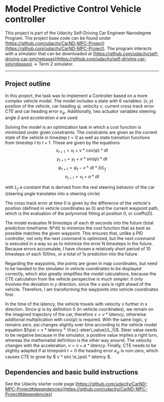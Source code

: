# Model Predictive Control Vehicle controller 
This project is part of the Udacity Self-Driving Car Engineer Nanodegree Program. The project base code can be found under [https://github.com/udacity/CarND-MPC-Project](https://github.com/udacity/CarND-MPC-Project). The program interacts with a simulator that can be downloaded at [https://github.com/udacity/self-driving-car-sim/releases](https://github.com/udacity/self-driving-car-sim/releases) -> Term 2 simulator.

---

## Project outline
In this project, the task was to implement a Controller based on a more complex vehicle model. The model includes a state with 6 variables: $(x,y)$ position of the vehicle, car heading $\psi$, velocity $v$, current cross track error $CTE$ and car heading error $e_{\psi}$. Additionally, two actuator variables steering angle $\delta$ and acceleration $a$ are used.

Solving the model is an optimization task in which a cost function is minimized under given constraints. The constraints are given as the current state of the vehicle in timestep $t=0$ as well as state transition functions from timestep $t$ to $t+1$. These are given by the equations
$$ x_{t+1} = x_t + v * cos(\psi) * dt $$
$$ y_{t+1} = y_t + v * sin(\psi) * dt $$
$$ \psi_{t+1} = \psi_t - v * dt * \delta / L_f $$
$$ v_{t+1} = v_t + a * dt $$

with $L_f$ a constant that is derived from the real steering behavior of the car (steering angle translates into a steering circle)


The cross track error at time 0 is given by the difference of the vehicle's position (defined in vehicle coordinates as 0) and the current waypoint path, which is the evaluation of the polynomial fitting at position 0, or coeffs[0]. 

The model evaluates N timesteps of each dt seconds into the future (total prediction timeframe: N*dt) to minimize the cost function that as best as possible matches the given waypoint. This ensures that, unlike a PID controller, not only the next command is optimized, but the next command is executed in a way so as to minimize the error N timesteps in the future. Because errors accumulate, I have chosen a relatively short period of 10 timesteps of each 100ms, or a total of 1s prediction into the future.

Regarding the waypoints, the points are given in map coordinates, but need to be handed to the simulator in vehicle coordinates to be displayed correctly, which also greatly simplifies the model calculations, because the CTE calculation from the vehicle perspective is much simpler: it only involves the deviation in $y$ direction, since the $x$ axis is right ahead of the vehicle. Therefore, I am transforming the waypoints into vehicle coordinates first.

In the time of the latency, the vehicle travels with velocity v further in x direction. Since $\psi$ is by definition $0$ (in vehicle coordinates), we remain on the imagined trajectory of the car, therefore $x = v * latency$, otherwise additional multiplication with $cos(\psi)$ is required. With the same logic, y remains zero. psi changes slightly over time according to the vehicle model equation $(\psi = v * latency * \frac{-steer\_value}{L_f}$. Steer value needs to be negative because in the simulator, a positive value implies a right turn, whereas the mathematial definition is the other way around. The velocity changes with the acceleration, $v = v + a * latency$. Finally, CTE needs to be slightly adapted if at timepoint $t=0$ the heading error $e_\psi$ is non-zero, which causes CTE to grow by $ v * sin( \e_\psi) * latency $.


## Dependencies and basic build instructions

See the Udacity starter code page [https://github.com/udacity/CarND-MPC-Project#dependencies](https://github.com/udacity/CarND-MPC-Project#dependencies)


